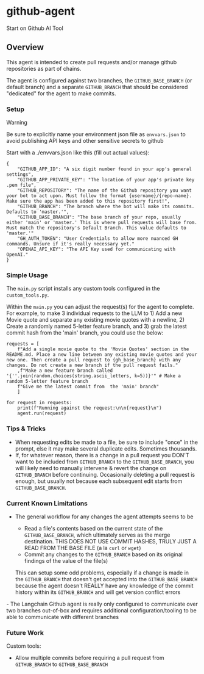 # github-agent
Start on Github AI Tool

## Overview
This agent is intended to create pull requests and/or manage github repositories as part of chains.

The agent is configured against two branches, the `GITHUB_BASE_BRANCH` (or default branch) and a separate `GITHUB_BRANCH` that should be considered "dedicated" for the agent to make commits.

### Setup
> [!WARNING]  
> Be sure to explicitly name your environment json file as `envvars.json` to avoid publishing API keys and other sensitive secrets to github

Start with a ./envvars.json like this (fill out actual values):
```
{
    "GITHUB_APP_ID": "A six digit number found in your app's general settings",
    "GITHUB_APP_PRIVATE_KEY": "The location of your app's private key .pem file",
    "GITHUB_REPOSITORY": "The name of the Github repository you want your bot to act upon. Must follow the format {username}/{repo-name}. Make sure the app has been added to this repository first!",
    "GITHUB_BRANCH": "The branch where the bot will make its commits. Defaults to 'master.'",
    "GITHUB_BASE_BRANCH": "The base branch of your repo, usually either 'main' or 'master.' This is where pull requests will base from. Must match the repository's Default Branch. This value defaults to 'master.'"
    "GH_AUTH_TOKEN": "User Credentials to allow more nuanced GH commands. Unsure if it's really necessary yet."
    "OPENAI_API_KEY": "The API Key used for communicating with OpenAI."
}
```

### Simple Usage
The `main.py` script installs any custom tools configured in the `custom_tools.py`. 

Within the `main.py` you can adjust the request(s) for the agent to complete. For example, to make 3 individual requests to the LLM to 1) Add a new Movie quote and separate any existing movie quotes with a newline, 2) Create a randomly named 5-letter feature branch, and 3) grab the latest commit hash from the 'main' branch, you could use the below:

```
requests = [
    f"Add a single movie quote to the 'Movie Quotes' section in the README.md. Place a new line between any existing movie quotes and your new one. Then create a pull request to {gh_base_branch} with any changes. Do not create a new branch if the pull request fails."
    ,f"Make a new feature branch called '{''.join(random.choices(string.ascii_letters, k=5))}'" # Make a random 5-letter feature branch
    f"Give me the latest commit from  the 'main' branch"
    ]

for request in requests:
    print(f"Running against the request:\n\n{request}\n")
    agent.run(request)
```

### Tips & Tricks
* When requesting edits be made to a file, be sure to include "once" in the prompt, else it may make several duplicate edits. Sometimes thousands.
* If, for whatever reason, there is a change in a pull request you DON'T want to be included from `GITHUB_BRANCH` to the `GITHUB_BASE_BRANCH`, you will likely need to manually intervene & revert the change on `GITHUB_BRANCH` before continuing. Occasionally deleting a pull request is enough, but usually not because each subsequent edit starts from `GITHUB_BASE_BRANCH`.

### Current Known Limitations
* The general workflow for any changes the agent attempts seems to be 
  - Read a file's contents based on the current state of the `GITHUB_BASE_BRANCH`, which ultimately serves as the merge destination. THIS DOES NOT USE COMMIT HASHES, TRULY JUST A READ FROM THE BASE FILE (a la `curl` or `wget`)
  - Commit any changes to the `GITHUB_BRANCH` based on its original findings of the value of the file(s)
  
  This can setup some odd problems, especially if a change is made in the `GITHUB_BRANCH` that doesn't get accepted into the `GITHUB_BASE_BRANCH` because the agent doesn't REALLY have any knowledge of the commit history within its `GITHUB_BRANCH` and will get version conflict errors

*-* The Langchain Github agent is really only configured to communicate over two branches out-of-box and requires additional configuration/tooling to be able to communicate with different branches

### Future Work
Custom tools:
* Allow multiple commits before requiring a pull request from `GITHUB_BRANCH` to `GITHUB_BASE_BRANCH`
